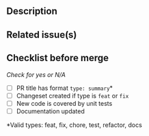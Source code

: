 ## Description

## Related issue(s)

## Checklist before merge

_Check for yes or N/A_

- [ ] PR title has format `type: summary`\*
- [ ] Changeset created if type is `feat` or `fix`
- [ ] New code is covered by unit tests
- [ ] Documentation updated

\*Valid types: feat, fix, chore, test, refactor, docs
